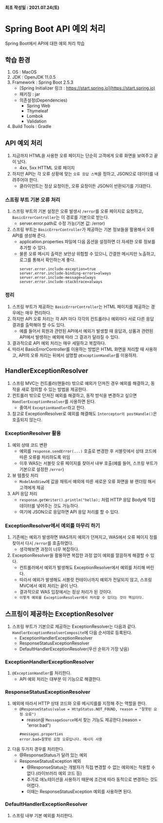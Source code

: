 #### 최초 작성일 : 2021.07.24(토)

# Spring Boot API 예외 처리

Spring Boot에서 API에 대한 예외 처리 학습

## 학습 환경

1. OS : MacOS
2. JDK : OpenJDK 11.0.5
3. Framework : Spring Boot 2.5.3
    - [Spring Initializer 링크 : https://start.spring.io](https://start.spring.io)
    - 패키징 : jar
    - 의존설정(Dependencies)
        - Spring Web
        - Thymeleaf
        - Lombok
        - Validation
4. Build Tools : Gradle

## API 예외 처리

1. 지금까지 HTML을 사용한 오류 페이지는 단순히 고객에게 오류 화면을 보여주고 끝이 났다.
    - 4xx, 5xx HTTML 오류 페이지
2. 하지만 API는 각 오류 상황에 맞는 `오류 응답 스펙`을 정하고, JSON으로 데이터를 내려주어야 한다.
    - 클라이언트는 정상 요청이든, 오류 요청이든 JSON이 반환되기를 기대한다.

### 스프링 부트 기본 오류 처리

1. 스프링 부트의 기본 설정은 오류 발생시 `/error`를 오류 페이지로 요청하고, `BasicErrorController`는 이 경로를 기본으로 받는다.
    - server.error.path로 수정 가능(기본 값: /error)
2. 스프링 부트는 `BasicErrorController`가 제공하는 기본 정보들을 활용해서 오류 API를 생성해 준다.
    - application.properties 파일에 다음 옵션을 설정하면 더 자세한 오류 정보를 추가할 수 있다.
    - 물론 오류 메시지 출력은 보안상 위험할 수 있으니, 간결한 메시지만 노출하고, 로그를 통해서 확인하는게 좋다.
       ```properties
       server.error.include-exception=true
       server.error.include-binding-errors=always
       server.error.include-message=always
       server.error.include-stacktrace=always
       ```

### 정리

1. 스프링 부트가 제공하는 `BasicErrorController`는 HTML 페이지를 제공하는 경우에는 매우 편리하다.
2. 하지만 API 오류 처리는 각 API 마다 각각의 컨트롤러나 예외마다 서로 다른 응답 결과를 출력해야 할 수도 있다.
    - 예를 들어서 회원과 관련된 API에서 예외가 발생할 때 응답과, 상품과 관련된 API에서 발생하는 예외에 따라 그 결과가 달라질 수 있다.
3. 결과적으로 API 예외 처리는 매우 세밀하고 복잡하다.
4. 따라서 BasicErrorController를 이용하는 방법은 HTML 화면을 처리할 때 사용하고, API의 오류 처리는 뒤에서 설명할 `@ExceptionHandler`를 이용하자.

## HandlerExceptionResolver

1. 스프링 MVC는 컨트롤러(핸들러) 밖으로 예외가 던져진 경우 예외를 해결하고, 동작을 새로 정의할 수 있는 방법을 제공한다.
2. 컨트롤러 밖으로 던져진 예외를 해결하고, 동작 방식을 변경하고 싶으면 `HandlerExceptionResolver`를 사용하면 된다.
    - 줄여서 `ExceptionHandler`라고 한다.
3. 참고로 ExceptionResolver로 예외를 해결해도 `Interceptor의 postHandle()`은 호출되지 않는다.

### ExceptionResolver 활용

1. 예외 상태 코드 변환
    - 예외를 `response.sendError(...)` 호출로 변경한 후 서블릿에서 상태 코드에 따른 오류를 처리하도록 위임
    - 이후 WAS는 서블릿 오류 페이지를 찾아서 내부 호출(예를 들어, 스프링 부트가 기본으로 설정한 `/error`)
2. 뷰 템플릿 처리
    - `ModelAndView`에 값을 채워서 예외에 따른 새로운 오류 화면을 뷰 렌더링 해서 고객에게 제공
3. API 응답 처리
    - `response.getWriter().println("hello);` 처럼 HTTP 응답 Body에 직접 데이터를 넣어주는 것도 가능하다.
    - 여기에 JSON으로 응답하면 API 응답 처리를 할 수 있다.

### ExceptionResolver에서 예외를 마무리 하기

1. 기존에는 예외가 발생하면 WAS까지 예외가 던져지고, WAS에서 오류 페이지 정를 찾아서 다시 `/error`를 호출하였다.
    - 생각해보면 과정이 너무 복잡하다.
2. ExceptionResolver을 활용하면 복잡한 과정 없이 예외를 깔끔하게 해결할 수 있다.
    - 컨트롤러에서 예외가 발생해도 ExceptionResolver에서 예외를 처리해 버린다.
    - 따라서 예외가 발생해도 서블릿 컨테이너까지 예외가 전달되지 않고, 스프링 MVC에서 예외 처리는 끝이 난다.
    - 결과적으로 WAS 입장에서는 정상 처리가 된 것이다.
    - `이렇게 예외를 ExceptionResolver에서 처리할 수 있다는 것이 핵심이다.`

## 스프링이 제공하는 ExceptionResolver

1. 스프링 부트가 기본으로 제공하는 ExceptionResolver는 다음과 같다. `HandlerExceptionResolverComposite`에 다음 순서데로 등록된다.
    - ExceptionHandlerExceptionResolver
    - ResponseStatusExceptionResolver
    - DefaultHandlerExceptionResolver(우선 순위가 가장 낮음)

### ExceptionHandlerExceptionResolver

1. `@ExceptionHandler`를 처리한다.
    - API 예외 처리는 대부분 이 기능으로 해결한다.

### ResponseStatusExceptionResolver

1. 예외에 따라서 HTTP 상태 코드와 오류 메시지를를 지정해 주는 역할을 한다.
    - `@ResponseStatus(value = HttpStatus.NOT_FOUND, reason = "잘못된 요청 오류")`
        - reason을 `MessageSource`에서 찾는 기능도 제공한다.(reason = "error.bad")
         ```properties
         #messages.properties
         error.bad=잘못된 요청 오류입니다. 메시지 사용
         ```
2. 다음 두가지 경우를 처리한다.
    - @ResponseStatus가 달려 있는 예외
    - ResponseStatusException 예외
        - @ResponseStatus는 개발자가 직접 변경할 수 없는 예외에는 적용할 수 없다.(라이브러리 예외 코드 등)
        - 추가로 애노테이션을 사용하기 때문에 조건에 따라 동적으로 변경하는 것도 어렵다.
        - 이때는 ResponseStatusException 예외를 사용하면 된다.

### DefaultHandlerExceptionResolver

1. 스프링 내부 기본 예외를 처리한다.